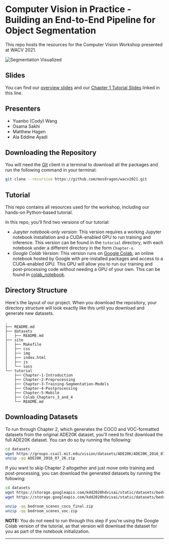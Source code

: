 # Computer Vision in Practice - Building an End-to-End Pipeline for Object Segmentation
This repo hosts the resources for the Computer Vision Workshop presented at
WACV 2021.

![Segmentation Visualized][segmentation_img]

## Slides
You can find our [overview slides][overview_slides] and our [Chapter 1 Tutorial
Slides][chapter_1_slides] linked in this line.

## Presenters
- Yuanbo (Cody) Wang
- Osama Sakhi
- Matthew Hagen
- Ala Eddine Ayadi

## Downloading the Repository
You will need the [Git][git] client in a terminal to download all the packages
and run the following command in your terminal:
```bash
git clone --recursive https://github.com/mosdragon/wacv2021.git
```

## Tutorial
This repo contains all resources used for the workshop, including our
hands-on Python-based tutorial.

In this repo, you'll find two versions of our tutorial:
* _Jupyter notebook-only version_: This version requires a working Jupyter
  notebook installation and a CUDA-enabled GPU to run training and inference.
  This version can be found in the `tutorial` directory, with each notebook
  under a different directory in the form `Chapter-x`.
* _Google Colab Version_: This version runs on [Google Colab][colab], an online
  notebook hosted by Google with pre-installed packages and access to a
  CUDA-enabled GPU. This GPU will allow you to run our training and
  post-processing code without needing a GPU of your own. This can be found in
  [colab_notebook].

## Directory Structure
Here's the layout of our project. When you download the repository, your
directory structure will look exactly like this until you download and generate
new datasets.
```
.
├── README.md
├── datasets
│   ├── README.md
├── site
│   ├── Makefile
│   ├── css
│   ├── img
│   ├── index.html
│   ├── js
│   └── sass
└── tutorial
    ├── Chapter-1-Introduction
    ├── Chapter-2-Preprocessing
    ├── Chapter-3-Training-Segmentation-Models
    ├── Chapter-4-Postprocessing
    ├── Chapter-5-Mobile
    ├── Colab_Chapters_3_and_4
    └── README.md
```

## Downloading Datasets
To run through Chapter 2, which generates the COCO and VOC-formatted datasets
from the original ADE20K dataset, you'll need to first download the full ADE20K
dataset. You can do so by running the following:
```bash
cd datasets
wget https://groups.csail.mit.edu/vision/datasets/ADE20K/ADE20K_2016_07_26.zip
unzip -qq ADE20K_2016_07_26.zip
```

If you want to skip Chapter 2 altogether and just move onto training and
post-processing, you can download the generated datasets by running the
following:
```bash
cd datasets
wget https://storage.googleapis.com/kdd2020hdvisai/static/datasets/bedroom_scenes_coco_final.zip
wget https://storage.googleapis.com/kdd2020hdvisai/static/datasets/bedroom_scenes_voc.zip

unzip -qq bedroom_scenes_coco_final.zip
unzip -qq bedroom_scenes_voc.zip
```
__NOTE:__ You do not need to run through this step if you're using the Google
Colab version of the tutorial, as that version will download the dataset for
you as part of the notebook initialization.

---

[site]: https://storage.googleapis.com/kdd2020hdvisai/static/index.html
[colab]: https://colab.research.google.com/notebooks/intro.ipynb
[git]: https://git-scm.com/downloads
[segmentation_img]: site/img/segmentation.png
[colab_notebook]:
https://github.com/mcdy143/tmls_computer_vision/blob/master/tutorial/Colab_Chapters_3_and_4/Training_Colab.ipynb

[overview_slides]: https://storage.googleapis.com/kdd2020hdvisai/static/resources/Overview_Slides_TMLS.pptx
[chapter_1_slides]: https://storage.googleapis.com/kdd2020hdvisai/static/resources/Tutorial_Chapter_1_TMLS.pptx
